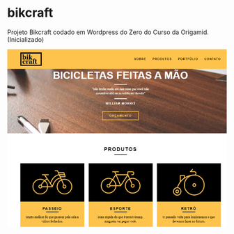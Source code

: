 # bikcraft
 Projeto Bikcraft codado em Wordpress do Zero do Curso da Origamid. (Inicializado)

![Image of Project](https://github.com/HakaCode/bikcraft/blob/master/img/Screenshot_1.png)